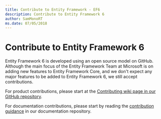 ```yaml
---
title: Contribute to Entity Framework - EF6
description: Contribute to Entity Framework 6
author: SamMonoRT
ms.date: 07/05/2018
---
```

# Contribute to Entity Framework 6

Entity Framework 6 is developed using an open source model on GitHub. Although the main focus of the Entity Framework Team at Microsoft is on adding new features to Entity Framework Core, and we don't expect any major features to be added to Entity Framework 6, we still accept contributions.

For product contributions, please start at the [Contributing wiki page in our GitHub repository](https://github.com/aspnet/EntityFramework6/wiki/Contributing).

For documentation contributions, please start by reading the [contribution guidance](https://github.com/dotnet/EntityFramework.Docs/blob/main/CONTRIBUTING.md) in our documentation repository.
